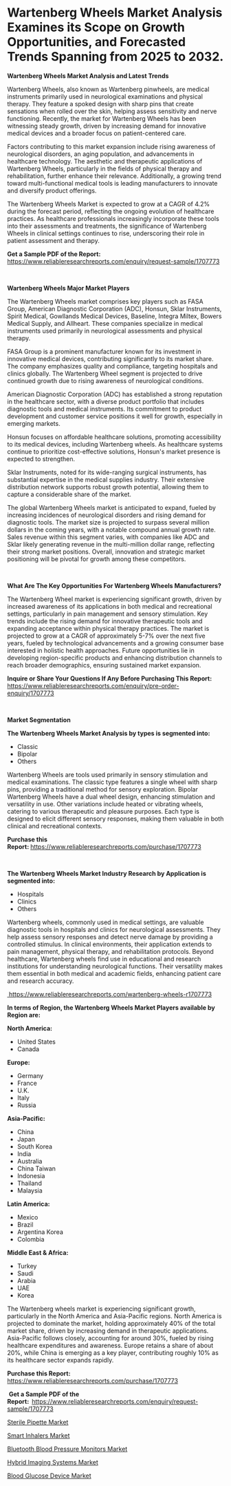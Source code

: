 <p><h1>Wartenberg Wheels Market Analysis Examines its Scope on Growth Opportunities, and Forecasted Trends Spanning from 2025 to 2032.</h1></p><p><strong>Wartenberg Wheels Market Analysis and Latest Trends</strong></p>
<p><p>Wartenberg Wheels, also known as Wartenberg pinwheels, are medical instruments primarily used in neurological examinations and physical therapy. They feature a spoked design with sharp pins that create sensations when rolled over the skin, helping assess sensitivity and nerve functioning. Recently, the market for Wartenberg Wheels has been witnessing steady growth, driven by increasing demand for innovative medical devices and a broader focus on patient-centered care.</p><p>Factors contributing to this market expansion include rising awareness of neurological disorders, an aging population, and advancements in healthcare technology. The aesthetic and therapeutic applications of Wartenberg Wheels, particularly in the fields of physical therapy and rehabilitation, further enhance their relevance. Additionally, a growing trend toward multi-functional medical tools is leading manufacturers to innovate and diversify product offerings.</p><p>The Wartenberg Wheels Market is expected to grow at a CAGR of 4.2% during the forecast period, reflecting the ongoing evolution of healthcare practices. As healthcare professionals increasingly incorporate these tools into their assessments and treatments, the significance of Wartenberg Wheels in clinical settings continues to rise, underscoring their role in patient assessment and therapy.</p></p>
<p><strong>Get a Sample PDF of the Report:&nbsp;</strong> <a href="https://www.reliableresearchreports.com/enquiry/request-sample/1707773?utm_campaign=24&utm_medium=2&utm_source=Github&utm_content=ia&utm_term=03032025&utm_id=wartenberg-wheels">https://www.reliableresearchreports.com/enquiry/request-sample/1707773</a></p>
<p>&nbsp;</p>
<p><strong>Wartenberg Wheels Major Market Players</strong></p>
<p><p>The Wartenberg Wheels market comprises key players such as FASA Group, American Diagnostic Corporation (ADC), Honsun, Sklar Instruments, Spirit Medical, Gowllands Medical Devices, Baseline, Integra Miltex, Bowers Medical Supply, and Allheart. These companies specialize in medical instruments used primarily in neurological assessments and physical therapy.</p><p>FASA Group is a prominent manufacturer known for its investment in innovative medical devices, contributing significantly to its market share. The company emphasizes quality and compliance, targeting hospitals and clinics globally. The Wartenberg Wheel segment is projected to drive continued growth due to rising awareness of neurological conditions.</p><p>American Diagnostic Corporation (ADC) has established a strong reputation in the healthcare sector, with a diverse product portfolio that includes diagnostic tools and medical instruments. Its commitment to product development and customer service positions it well for growth, especially in emerging markets.</p><p>Honsun focuses on affordable healthcare solutions, promoting accessibility to its medical devices, including Wartenberg wheels. As healthcare systems continue to prioritize cost-effective solutions, Honsun's market presence is expected to strengthen.</p><p>Sklar Instruments, noted for its wide-ranging surgical instruments, has substantial expertise in the medical supplies industry. Their extensive distribution network supports robust growth potential, allowing them to capture a considerable share of the market.</p><p>The global Wartenberg Wheels market is anticipated to expand, fueled by increasing incidences of neurological disorders and rising demand for diagnostic tools. The market size is projected to surpass several million dollars in the coming years, with a notable compound annual growth rate. Sales revenue within this segment varies, with companies like ADC and Sklar likely generating revenue in the multi-million dollar range, reflecting their strong market positions. Overall, innovation and strategic market positioning will be pivotal for growth among these competitors.</p></p>
<p>&nbsp;</p>
<p><strong>What Are The Key Opportunities For Wartenberg Wheels Manufacturers?</strong></p>
<p><p>The Wartenberg Wheel market is experiencing significant growth, driven by increased awareness of its applications in both medical and recreational settings, particularly in pain management and sensory stimulation. Key trends include the rising demand for innovative therapeutic tools and expanding acceptance within physical therapy practices. The market is projected to grow at a CAGR of approximately 5-7% over the next five years, fueled by technological advancements and a growing consumer base interested in holistic health approaches. Future opportunities lie in developing region-specific products and enhancing distribution channels to reach broader demographics, ensuring sustained market expansion.</p></p>
<p><strong>Inquire or Share Your Questions If Any Before Purchasing This Report:</strong> <a href="https://www.reliableresearchreports.com/enquiry/pre-order-enquiry/1707773?utm_campaign=24&utm_medium=2&utm_source=Github&utm_content=ia&utm_term=03032025&utm_id=wartenberg-wheels">https://www.reliableresearchreports.com/enquiry/pre-order-enquiry/1707773</a></p>
<p>&nbsp;</p>
<p><strong>Market Segmentation</strong></p>
<p><strong>The Wartenberg Wheels Market Analysis by types is segmented into:</strong></p>
<p><ul><li>Classic</li><li>Bipolar</li><li>Others</li></ul></p>
<p><p>Wartenberg Wheels are tools used primarily in sensory stimulation and medical examinations. The classic type features a single wheel with sharp pins, providing a traditional method for sensory exploration. Bipolar Wartenberg Wheels have a dual wheel design, enhancing stimulation and versatility in use. Other variations include heated or vibrating wheels, catering to various therapeutic and pleasure purposes. Each type is designed to elicit different sensory responses, making them valuable in both clinical and recreational contexts.</p></p>
<p><strong>Purchase this Report:&nbsp;</strong><a href="https://www.reliableresearchreports.com/purchase/1707773?utm_campaign=24&utm_medium=2&utm_source=Github&utm_content=ia&utm_term=03032025&utm_id=wartenberg-wheels">https://www.reliableresearchreports.com/purchase/1707773</a></p>
<p>&nbsp;</p>
<p><strong>The Wartenberg Wheels Market Industry Research by Application is segmented into:</strong></p>
<p><ul><li>Hospitals</li><li>Clinics</li><li>Others</li></ul></p>
<p><p>Wartenberg wheels, commonly used in medical settings, are valuable diagnostic tools in hospitals and clinics for neurological assessments. They help assess sensory responses and detect nerve damage by providing a controlled stimulus. In clinical environments, their application extends to pain management, physical therapy, and rehabilitation protocols. Beyond healthcare, Wartenberg wheels find use in educational and research institutions for understanding neurological functions. Their versatility makes them essential in both medical and academic fields, enhancing patient care and research accuracy.</p></p>
<p><a href="https://www.reliableresearchreports.com/wartenberg-wheels-r1707773?utm_campaign=24&utm_medium=2&utm_source=Github&utm_content=ia&utm_term=03032025&utm_id=wartenberg-wheels">&nbsp;https://www.reliableresearchreports.com/wartenberg-wheels-r1707773</a></p>
<p><strong>In terms of Region, the Wartenberg Wheels Market Players available by Region are:</strong></p>
<p>
    <p> <strong> North America: </strong>
        <ul>
            <li>United States</li>
            <li>Canada</li>
        </ul>
        </p> 
    <p> <strong> Europe: </strong>
        <ul>
            <li>Germany</li>
            <li>France</li>
            <li>U.K.</li>
            <li>Italy</li>
            <li>Russia</li>
        </ul>
        </p> 
    <p> <strong> Asia-Pacific: </strong>
        <ul>
            <li>China</li>
            <li>Japan</li>
            <li>South Korea</li>
            <li>India</li>
            <li>Australia</li>
            <li>China Taiwan</li>
            <li>Indonesia</li>
            <li>Thailand</li>
            <li>Malaysia</li>
        </ul>
        </p> 
    <p> <strong> Latin America: </strong>
        <ul>
            <li>Mexico</li>
            <li>Brazil</li>
            <li>Argentina Korea</li>
            <li>Colombia</li>
        </ul>
        </p> 
    <p> <strong> Middle East & Africa: </strong>
        <ul>
            <li>Turkey</li>
            <li>Saudi</li>
            <li>Arabia</li>
            <li>UAE</li>
            <li>Korea</li>
        </ul>
    </p>
    </p>
<p><p>The Wartenberg wheels market is experiencing significant growth, particularly in the North America and Asia-Pacific regions. North America is projected to dominate the market, holding approximately 40% of the total market share, driven by increasing demand in therapeutic applications. Asia-Pacific follows closely, accounting for around 30%, fueled by rising healthcare expenditures and awareness. Europe retains a share of about 20%, while China is emerging as a key player, contributing roughly 10% as its healthcare sector expands rapidly.</p></p>
<p><strong>Purchase this Report: </strong><a href="https://www.reliableresearchreports.com/purchase/1707773?utm_campaign=24&utm_medium=2&utm_source=Github&utm_content=ia&utm_term=03032025&utm_id=wartenberg-wheels">https://www.reliableresearchreports.com/purchase/1707773</a></p>
<p>&nbsp;<strong>Get a Sample PDF of the Report:&nbsp;&nbsp;</strong><a href="https://www.reliableresearchreports.com/enquiry/request-sample/1707773?utm_campaign=24&utm_medium=2&utm_source=Github&utm_content=ia&utm_term=03032025&utm_id=wartenberg-wheels">https://www.reliableresearchreports.com/enquiry/request-sample/1707773</a></p>
<p><strong></strong></p>
<p><p><a href="https://github.com/sanghpavao1n/Market-Research-Report-List-1/blob/main/sterile-pipette-market.md?utm_campaign=24&utm_medium=2&utm_source=Github&utm_content=ia&utm_term=03032025&utm_id=wartenberg-wheels">Sterile Pipette Market</a></p><p><a href="https://github.com/oshrykauraj7/Market-Research-Report-List-1/blob/main/smart-inhalers-market.md?utm_campaign=24&utm_medium=2&utm_source=Github&utm_content=ia&utm_term=03032025&utm_id=wartenberg-wheels">Smart Inhalers Market</a></p><p><a href="https://github.com/ogbadujonito22/Market-Research-Report-List-1/blob/main/bluetooth-blood-pressure-monitors-market.md?utm_campaign=24&utm_medium=2&utm_source=Github&utm_content=ia&utm_term=03032025&utm_id=wartenberg-wheels">Bluetooth Blood Pressure Monitors Market</a></p><p><a href="https://github.com/lemiranajd/Market-Research-Report-List-1/blob/main/hybrid-imaging-systems-market.md?utm_campaign=24&utm_medium=2&utm_source=Github&utm_content=ia&utm_term=03032025&utm_id=wartenberg-wheels">Hybrid Imaging Systems Market</a></p><p><a href="https://github.com/pichuaadh0/Market-Research-Report-List-1/blob/main/blood-glucose-device-market.md?utm_campaign=24&utm_medium=2&utm_source=Github&utm_content=ia&utm_term=03032025&utm_id=wartenberg-wheels">Blood Glucose Device Market</a></p></p>